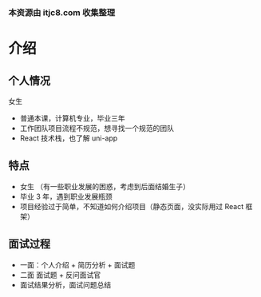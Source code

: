 ### 本资源由 itjc8.com 收集整理
# 介绍

## 个人情况

女生

- 普通本课，计算机专业，毕业三年
- 工作团队项目流程不规范，想寻找一个规范的团队
- React 技术栈，也了解 uni-app

## 特点

- 女生 （有一些职业发展的困惑，考虑到后面结婚生子）
- 毕业 3 年，遇到职业发展瓶颈
- 项目经验过于简单，不知道如何介绍项目（静态页面，没实际用过 React 框架）

## 面试过程

- 一面：个人介绍 + 简历分析 + 面试题
- 二面 面试题 + 反问面试官
- 面试结果分析，面试问题总结
